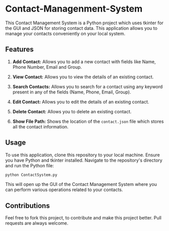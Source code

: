 # Contact-Managenment-System

This Contact Management System is a Python project which uses tkinter for the GUI and JSON for storing contact data. This application allows you to manage your contacts conveniently on your local system.

## Features

1. **Add Contact:** Allows you to add a new contact with fields like Name, Phone Number, Email and Group.

2. **View Contact:** Allows you to view the details of an existing contact.

3. **Search Contacts:** Allows you to search for a contact using any keyword present in any of the fields (Name, Phone, Email, Group).

4. **Edit Contact:** Allows you to edit the details of an existing contact.

5. **Delete Contact:** Allows you to delete an existing contact.

6. **Show File Path:** Shows the location of the `contact.json` file which stores all the contact information.

## Usage

To use this application, clone this repository to your local machine. Ensure you have Python and tkinter installed. Navigate to the repository's directory and run the Python file:

```bash
python ContactSystem.py
```
This will open up the GUI of the Contact Management System where you can perform various operations related to your contacts.

## Contributions

Feel free to fork this project, to contribute and make this project better. Pull requests are always welcome.
